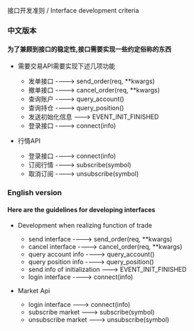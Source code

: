 接口开发准则 /  Interface development criteria


### 中文版本

#### 为了兼顾到接口的稳定性,接口需要实现一些约定俗称的东西

- 需要交易API需要实现下述几项功能

    + 发单接口 ----> send_order(req, **kwargs)
    + 撤单接口 ----> cancel_order(req, **kwargs)
    + 查询账户 ----> query_account()
    + 查询持仓 ----> query_position()
    + 发送初始化信息 ---> EVENT_INIT_FINISHED
    + 登录接口 ----> connect(info)
    
    
- 行情API

    + 登录接口 ----> connect(info)
    + 订阅行情 ----> subscribe(symbol)
    + 取消订阅 ----> unsubscribe(symbol)
   
    

###  English version
#### Here are the guidelines for developing interfaces
- Development when realizing function of trade
    + send interface ----> send_order(req, **kwargs)
    + cancel interface ----> cancel_order(req, **kwargs)
    + query account info ----> query_account()
    + query position info ----> query_position()
    + send info of initialization ---> EVENT_INIT_FINISHED
    + login interface ----> connect(info)


- Market Api
    + login interface ---> connect(info)
    + subscribe market ---> subscribe(symbol)
    + unsubscribe market ---> unsubscribe(symbol)
    